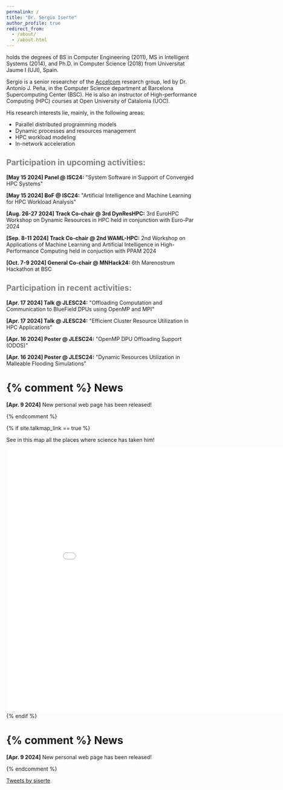 ```yaml
---
permalink: /
title: "Dr. Sergio Iserte"
author_profile: true
redirect_from: 
  - /about/
  - /about.html
---
```


<p>holds the degrees of BS in Computer Engineering (2011), MS in Intelligent Systems (2014), and Ph.D. in Computer Science (2018) from Universitat Jaume I (UJI), Spain.</p>

<p>Sergio is a senior researcher of the <a href="https://www.bsc.es/discover-bsc/organisation/scientific-structure/accelerators-and-communications-hpc">Accelcom</a> research group, led by Dr. Antonio J. Peña, in the Computer Science department at Barcelona Supercomputing Center (BSC).
He is also an instructor of High-performance Computing (HPC) courses at Open University of Catalonia (UOC).</p>

<p>His research interests lie, mainly, in the following areas:</p>
<ul>
<li>Parallel distributed programming models</li>
<li>Dynamic processes and resources management</li>
<li>HPC workload modeling</li>
<li>In-network acceleration</li>
</ul>

<h2 style="color:gray;">Participation in upcoming activities:</h2>
<p><strong>[May 15 2024] Panel @ ISC24:</strong> "System Software in Support of Converged HPC Systems"</p>
<p><strong>[May 15 2024] BoF @ ISC24:</strong> "Artificial Intelligence and Machine Learning for HPC Workload Analysis"</p>
<p><strong>[Aug. 26-27 2024] Track Co-chair @ 3rd DynResHPC:</strong> <a href_="https://eventos.uc3m.es/112131/detail/3rd-eurohpc-workshop-on-dynamic-resources-in-hpc.html"> 3rd EuroHPC Workshop on Dynamic Resources in HPC held in conjunction with Euro-Par 2024</a></p>
<p><strong>[Sep. 8-11 2024] Track Co-chair @ 2nd WAML-HPC:</strong> <a href_="https://sites.google.com/uji.es/waml-hpc22/home"> 2nd  Workshop on Applications of
Machine Learning and Artificial Intelligence in High-Performance Computing held in conjuction with PPAM 2024</a></p>
<p><strong>[Oct. 7-9 2024] General Co-chair @ MNHack24:</strong> <a href_="www.bsc.es/MNHack_24"> 6th Marenostrum Hackathon at BSC</a></p>

<h2 style="color:gray;">Participation in recent activities:</h2>
<p><strong>[Apr. 17 2024] Talk @ JLESC24:</strong> "Offloading Computation and Communication to BlueField DPUs using OpenMP and MPI"</p>
<p><strong>[Apr. 17 2024] Talk @ JLESC24:</strong> "Efficient Cluster Resource Utilization in HPC Applications"</p>
<p><strong>[Apr. 16 2024] Poster @ JLESC24:</strong> "OpenMP DPU Offloading Support (ODOS)"</p>
<p><strong>[Apr. 16 2024] Poster @ JLESC24:</strong> "Dynamic Resources Utilization in Malleable Flooding Simulations"</p>

{% comment %}
News
======
<p><strong>[Apr. 9 2024]</strong> New personal web page has been released!</p>
{% endcomment %}

{% if site.talkmap_link == true %}
<p>See in this map all the places where science has taken him!</p>
<iframe src="/talkmap/map.html" height="700" width="900" style="border:none;"></iframe>
{% endif %}

{% comment %}
News
======
<p><strong>[Apr. 9 2024]</strong> New personal web page has been released!</p>
{% endcomment %}

<a class="twitter-timeline" href="https://twitter.com/siserte?ref_src=twsrc%5Etfw">Tweets by siserte</a> <script async src="https://platform.twitter.com/widgets.js" charset="utf-8"></script>